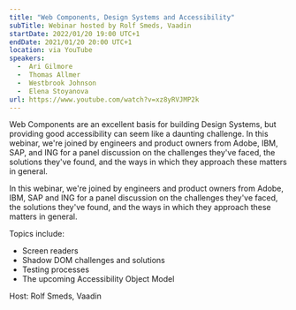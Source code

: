 ```yaml
---
title: "Web Components, Design Systems and Accessibility"
subTitle: Webinar hosted by Rolf Smeds, Vaadin
startDate: 2022/01/20 19:00 UTC+1
endDate: 2021/01/20 20:00 UTC+1
location: via YouTube
speakers:
  -  Ari Gilmore
  -  Thomas Allmer
  -  Westbrook Johnson
  -  Elena Stoyanova
url: https://www.youtube.com/watch?v=xz8yRVJMP2k
---
```

Web Components are an excellent basis for building Design Systems, but providing good accessibility can seem like a daunting challenge. In this webinar, we're joined by engineers and product owners from Adobe, IBM, SAP, and ING for a panel discussion on the challenges they've faced, the solutions they've found, and the ways in which they approach these matters in general.

In this webinar, we're joined by engineers and product owners from Adobe, IBM, SAP and ING for a panel discussion on the challenges they've faced, the solutions they've found, and the ways in which they approach these matters in general.

Topics include:
- Screen readers
- Shadow DOM challenges and solutions
- Testing processes
- The upcoming Accessibility Object Model

Host: Rolf Smeds, Vaadin
